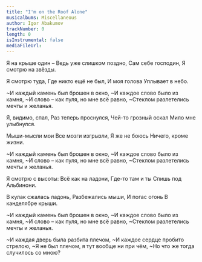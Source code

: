 ```yaml
---
title: "I'm on the Roof Alone"
musicalbums: Miscellaneous
author: Igor Abakumov
trackNumber: 0
length: 0
isInstrumental: false
mediaFileUrl: 
---
```


Я на крыше один – 
Ведь уже слишком поздно,
Сам себе господин,
Я смотрю на звёзды.

Я смотрю туда,
Где никто ещё не был,
И моя голова
Уплывает в небо.

~И каждый камень был брошен в окно,
~И каждое слово было из камня,
~И слово – как пуля, но мне всё равно,
~Стеклом разлетелись мечты и желанья.

Я, видимо, спал,
Раз теперь проснулся,
Чей-то грозный оскал
Мило мне улыбнулся.

Мыши-мысли мои
Все мозги изгрызли,
Я же не боюсь
Ничего, кроме жизни.

~И каждый камень был брошен в окно,
~И каждое слово было из камня,
~И слово – как пуля, но мне всё равно,
~Стеклом разлетелись мечты и желанья.

Я смотрю с высоты:
Всё как на ладони,
Где-то там и ты
Спишь под Альбинони.

В кулак сжалась ладонь,
Разбежались мыши,
И погас огонь
В канделябре крыши.

~И каждый камень был брошен в окно,
~И каждое слово было из камня,
~И слово – как пуля, но мне всё равно,
~Стеклом разлетелись мечты и желанья.

~И каждая дверь была разбита плечом,
~И каждое сердце пробито стрелою,
~Я не был плечом, я тут вообще ни при чём,
~Но что же тогда случилось со мною?

